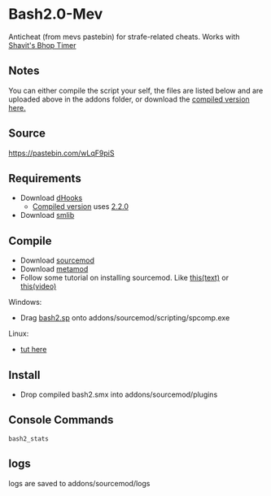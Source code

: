 # Bash2.0-Mev
Anticheat (from mevs pastebin) for strafe-related cheats. Works with [Shavit's Bhop Timer](https://github.com/shavitush/bhoptimer)

## Notes
You can either compile the script your self, the files are listed below and are uploaded above in the addons folder, or download the [compiled version here.](https://github.com/isteinbrook/bash2/blob/master/bash2.smx)

## Source
https://pastebin.com/wLqF9piS

## Requirements
* Download [dHooks](https://forums.alliedmods.net/showthread.php?t=180114)
  * [Compiled version](https://github.com/isteinbrook/bash2/blob/master/bash2.smx) uses [2.2.0](http://users.alliedmods.net/~drifter/builds/dhooks/2.2/dhooks-2.2.0-hg126-linux.tar.gz)
* Download [smlib](https://github.com/splewis/smlib)

## Compile
* Download [sourcemod](https://www.sourcemod.net/downloads.php?branch=stable)
* Download [metamod](http://sourcemm.net/downloads.php?branch=stable)
* Follow some tutorial on installing sourcemod. Like [this(text)](https://wiki.alliedmods.net/Installing_SourceMod) or [this(video)](https://www.youtube.com/watch?v=7tz7XCvg75s)

Windows:
* Drag [bash2.sp](https://github.com/isteinbrook/bash2/blob/master/bash2.sp) onto addons/sourcemod/scripting/spcomp.exe

Linux:
* [tut here](https://wiki.alliedmods.net/Compiling_SourceMod_Plugins)

## Install
* Drop compiled bash2.smx into addons/sourcemod/plugins

## Console Commands
```bash2_stats```

## logs
logs are saved to addons/sourcemod/logs
